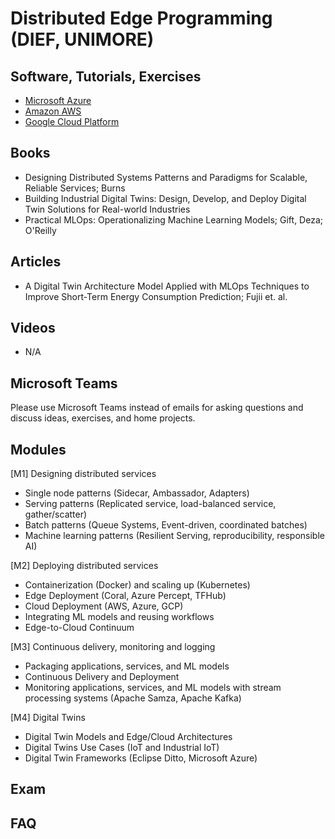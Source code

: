 # Distributed Edge Programming (DIEF, UNIMORE)

## Software, Tutorials, Exercises
* [Microsoft Azure](https://azure.microsoft.com/en-gb/)
* [Amazon AWS]()
* [Google Cloud Platform]()

## Books
* Designing Distributed Systems Patterns and Paradigms for Scalable, Reliable Services; Burns
* Building Industrial Digital Twins: Design, Develop, and Deploy Digital Twin Solutions for Real-world Industries
* Practical MLOps: Operationalizing Machine Learning Models; Gift, Deza; O'Reilly

<!--
* Introducing MLOps: How to Scale Machine Learning in the Enterprise; Treveil et. al.; O'Reilly
* Machine Learning Design Patterns: Solutions to Common Challenges in Data Preparation, Model Building, and MLOps; Lakshmanan et. al.; O'Reilly
-->

## Articles
* A Digital Twin Architecture Model Applied with MLOps Techniques to Improve Short-Term Energy Consumption Prediction; Fujii et. al.

## Videos
* N/A


## Microsoft Teams
Please use Microsoft Teams instead of emails for asking questions and discuss ideas, exercises, and home projects.


## Modules
[M1] Designing distributed services
* Single node patterns (Sidecar, Ambassador, Adapters)
* Serving patterns (Replicated service, load-balanced service, gather/scatter)
* Batch patterns (Queue Systems, Event-driven, coordinated batches)
* Machine learning patterns (Resilient Serving, reproducibility, responsible AI)

[M2] Deploying distributed services
* Containerization (Docker) and scaling up (Kubernetes)
* Edge Deployment (Coral, Azure Percept, TFHub)
* Cloud Deployment (AWS, Azure, GCP)
* Integrating ML models and reusing workflows
* Edge-to-Cloud Continuum

[M3] Continuous delivery, monitoring and logging 
* Packaging applications, services, and ML models
* Continuous Delivery and Deployment 
* Monitoring applications, services, and ML models with stream processing systems (Apache Samza, Apache Kafka)

[M4] Digital Twins
- Digital Twin Models and Edge/Cloud Architectures
- Digital Twins Use Cases (IoT and Industrial IoT)
- Digital Twin Frameworks (Eclipse Ditto, Microsoft Azure)


## Exam

## FAQ
